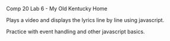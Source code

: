 Comp 20 Lab 6 - My Old Kentucky Home

Plays a video and displays the lyrics line by line using javascript.

Practice with event handling and other javascript basics.